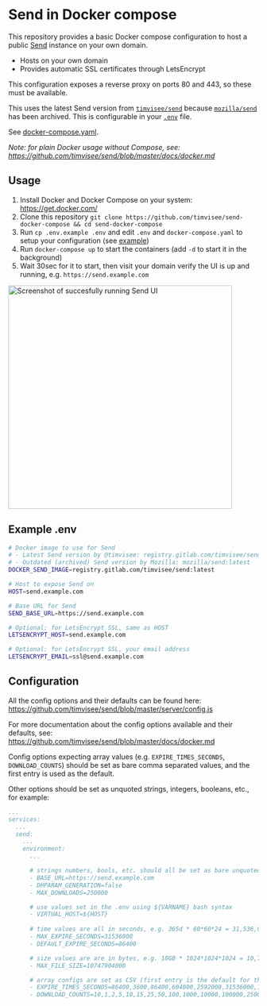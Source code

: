 # Send in Docker compose

This repository provides a basic Docker compose configuration to host a public
[Send](https://gitlab.com/timvisee/send) instance on your own domain.

- Hosts on your own domain
- Provides automatic SSL certificates through LetsEncrypt

This configuration exposes a reverse proxy on ports 80 and 443, so these must be
available.

This uses the latest Send version from
[`timvisee/send`](https://gitlab.com/timvisee/send) because
[`mozilla/send`](https://github.com/mozilla/send) has been archived.
This is configurable in your [`.env`](.env.example) file.

See [docker-compose.yaml](./docker-compose.yaml).

*Note: for plain Docker usage without Compose, see: https://github.com/timvisee/send/blob/master/docs/docker.md*

## Usage

1. Install Docker and Docker Compose on your system: https://get.docker.com/
2. Clone this repository `git clone https://github.com/timvisee/send-docker-compose && cd send-docker-compose`
3. Run `cp .env.example .env` and edit `.env` and `docker-compose.yaml` to setup your configuration (see [example](#example-env))
4. Run `docker-compose up` to start the containers (add `-d` to start it in the background)
5. Wait 30sec for it to start, then visit your domain verify the UI is up and running, e.g. `https://send.example.com`

<img src="https://i.imgur.com/eyvrWAP.png" alt="Screenshot of succesfully running Send UI" width="450px"/>

## Example .env

```bash
# Docker image to use for Send
# - Latest Send version by @timvisee: registry.gitlab.com/timvisee/send:latest
# - Outdated (archived) Send version by Mozilla: mozilla/send:latest
DOCKER_SEND_IMAGE=registry.gitlab.com/timvisee/send:latest

# Host to expose Send on
HOST=send.example.com

# Base URL for Send
SEND_BASE_URL=https://send.example.com

# Optional: for LetsEncrypt SSL, same as HOST
LETSENCRYPT_HOST=send.example.com

# Optional: for LetsEncrypt SSL, your email address
LETSENCRYPT_EMAIL=ssl@send.example.com
```

## Configuration

All the config options and their defaults can be found here: https://github.com/timvisee/send/blob/master/server/config.js

For more documentation about the config options available and their defaults, see: https://github.com/timvisee/send/blob/master/docs/docker.md

Config options expecting array values (e.g. `EXPIRE_TIMES_SECONDS`, `DOWNLOAD_COUNTS`) should be set as bare comma separated values, and the first entry is used as the default.

Other options should be set as unquoted strings, integers, booleans, etc., for example:
```yaml
...
services:
  ...
  send:
    ...
    environment:
      ...

      # strings numbers, bools, etc. should all be set as bare unquoted values
      - BASE_URL=https://send.example.com
      - DHPARAM_GENERATION=false
      - MAX_DOWNLOADS=250000

      # use values set in the .env using ${VARNAME} bash syntax
      - VIRTUAL_HOST=${HOST}
      
      # time values are all in seconds, e.g. 365d * 60*60*24 = 31,536,000 seconds
      - MAX_EXPIRE_SECONDS=31536000
      - DEFAULT_EXPIRE_SECONDS=86400

      # size values are are in bytes, e.g. 10GB * 1024*1024*1024 = 10,747,904,000 bytes
      - MAX_FILE_SIZE=10747904000

      # array configs are set as CSV (first entry is the default for the UI dropdown)
      - EXPIRE_TIMES_SECONDS=86400,3600,86400,604800,2592000,31536000,157680000
      - DOWNLOAD_COUNTS=10,1,2,5,10,15,25,50,100,1000,10000,100000,250000
```
